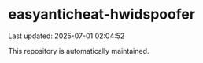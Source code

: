 # easyanticheat-hwidspoofer

Last updated: 2025-07-01 02:04:52

This repository is automatically maintained.
